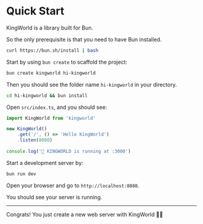 # Quick Start
KingWorld is a library built for Bun. 

So the only prerequisite is that you need to have Bun installed.
```bash
curl https://bun.sh/install | bash
```

Start by using `bun create` to scaffold the project:
```bash
bun create kingworld hi-kingworld
```

Then you should see the folder name `hi-kingworld` in your directory.
```bash
cd hi-kingworld && bun install
```

Open `src/index.ts`, and you should see:
```typescript
import KingWorld from 'kingworld'

new KingWorld()
	.get('/', () => 'Hello KingWorld')
	.listen(8080)
	 
console.log('🦊 KINGWORLD is running at :3000')
```

Start a development server by:
```bash
bun run dev
```

Open your browser and go to `http://localhost:8080`.

You should see your server is running.

---

Congrats! You just create a new web server with KingWorld 🎉🎉
